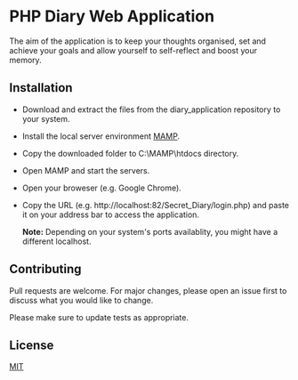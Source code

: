 # PHP Diary Web Application

The aim of the application is to keep your thoughts organised, set and achieve your goals and allow yourself to self-reflect and boost your memory.

## Installation

* Download and extract the files from the diary_application repository to your system.
* Install the local server environment [MAMP](https://www.mamp.info/en/).  
* Copy the downloaded folder to C:\MAMP\htdocs directory.
* Open MAMP and start the servers. 
* Open your broweser (e.g. Google Chrome).
* Copy the URL (e.g. http://localhost:82/Secret_Diary/login.php) and paste it on your address bar to access the application.

  **Note:** Depending on your system's ports availablity, you might have a different localhost.


## Contributing
Pull requests are welcome. For major changes, please open an issue first to discuss what you would like to change.

Please make sure to update tests as appropriate.

## License
[MIT](https://choosealicense.com/licenses/mit/)
